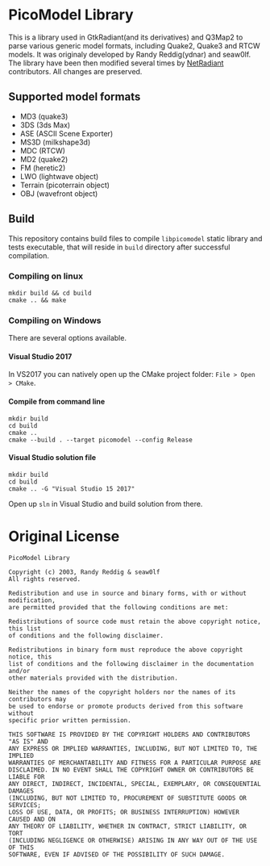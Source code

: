 # PicoModel Library
This is a library used in GtkRadiant(and its derivatives) and Q3Map2 to parse various generic model formats, including Quake2, Quake3 and RTCW models. It was originaly developed by Randy Reddig(ydnar) and seaw0lf. The library have been then modified several times by [NetRadiant](https://gitlab.com/xonotic/netradiant) contributors. All changes are preserved.

## Supported model formats
* MD3 (quake3)
* 3DS (3ds Max)
* ASE (ASCII Scene Exporter)
* MS3D (milkshape3d)
* MDC (RTCW)
* MD2 (quake2)
* FM (heretic2)
* LWO (lightwave object)
* Terrain (picoterrain object)
* OBJ (wavefront object)

## Build
This repository contains build files to compile `libpicomodel` static library and tests executable, that will reside in `build` directory after successful compilation.

### Compiling on linux
```
mkdir build && cd build
cmake .. && make
```

### Compiling on Windows
There are several options available.

#### Visual Studio 2017
In VS2017 you can natively open up the CMake project folder: `File > Open > CMake`.

#### Compile from command line
```
mkdir build
cd build
cmake ..
cmake --build . --target picomodel --config Release
```

#### Visual Studio solution file
```
mkdir build
cd build
cmake .. -G "Visual Studio 15 2017"
```
Open up `sln` in Visual Studio and build solution from there.

# Original License
```
PicoModel Library

Copyright (c) 2003, Randy Reddig & seaw0lf
All rights reserved.

Redistribution and use in source and binary forms, with or without modification,
are permitted provided that the following conditions are met:

Redistributions of source code must retain the above copyright notice, this list
of conditions and the following disclaimer.

Redistributions in binary form must reproduce the above copyright notice, this
list of conditions and the following disclaimer in the documentation and/or
other materials provided with the distribution.

Neither the names of the copyright holders nor the names of its contributors may
be used to endorse or promote products derived from this software without
specific prior written permission.

THIS SOFTWARE IS PROVIDED BY THE COPYRIGHT HOLDERS AND CONTRIBUTORS "AS IS" AND
ANY EXPRESS OR IMPLIED WARRANTIES, INCLUDING, BUT NOT LIMITED TO, THE IMPLIED
WARRANTIES OF MERCHANTABILITY AND FITNESS FOR A PARTICULAR PURPOSE ARE
DISCLAIMED. IN NO EVENT SHALL THE COPYRIGHT OWNER OR CONTRIBUTORS BE LIABLE FOR
ANY DIRECT, INDIRECT, INCIDENTAL, SPECIAL, EXEMPLARY, OR CONSEQUENTIAL DAMAGES
(INCLUDING, BUT NOT LIMITED TO, PROCUREMENT OF SUBSTITUTE GOODS OR SERVICES;
LOSS OF USE, DATA, OR PROFITS; OR BUSINESS INTERRUPTION) HOWEVER CAUSED AND ON
ANY THEORY OF LIABILITY, WHETHER IN CONTRACT, STRICT LIABILITY, OR TORT
(INCLUDING NEGLIGENCE OR OTHERWISE) ARISING IN ANY WAY OUT OF THE USE OF THIS
SOFTWARE, EVEN IF ADVISED OF THE POSSIBILITY OF SUCH DAMAGE.
```
